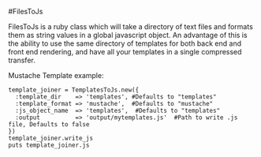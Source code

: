 #FilesToJs

FilesToJs is a ruby class which will take a directory of text files and formats them as string values in a global javascript object. An advantage of this is the ability to use the same directory of templates for both back end and front end rendering, and have all your templates in a single compressed transfer.

Mustache Template example:

    template_joiner = TemplatesToJs.new({
      :template_dir    => 'templates', #Defaults to "templates"
      :template_format => 'mustache',  #Defaults to "mustache"
      :js_object_name  => 'templates',  #Defaults to "templates"
      :output          => 'output/mytemplates.js'  #Path to write .js file, Defaults to false
    })
    template_joiner.write_js
    puts template_joiner.js
    
    